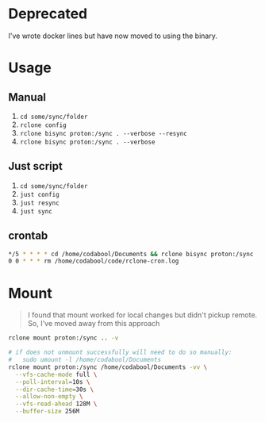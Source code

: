 # Deprecated
I've wrote docker lines but have now moved to using the binary.

# Usage
## Manual
1. `cd some/sync/folder`
2. `rclone config`
3. `rclone bisync proton:/sync . --verbose --resync`
4. `rclone bisync proton:/sync . --verbose`

## Just script
1. `cd some/sync/folder`
2. `just config`
3. `just resync`
4. `just sync`

## crontab
```sh
*/5 * * * * cd /home/codabool/Documents && rclone bisync proton:/sync . --protondrive-replace-existing-draft --log-file /home/codabool/code/cron.log
0 0 * * * rm /home/codabool/code/rclone-cron.log
```

# Mount
> I found that mount worked for local changes but didn't pickup remote. So, I've moved away from this approach
```sh
rclone mount proton:/sync .. -v

# if does not unmount successfully will need to do so manually:
#   sudo umount -l /home/codabool/Documents
rclone mount proton:/sync /home/codabool/Documents -vv \
  --vfs-cache-mode full \
  --poll-interval=10s \
  --dir-cache-time=30s \
  --allow-non-empty \
  --vfs-read-ahead 128M \
  --buffer-size 256M
```